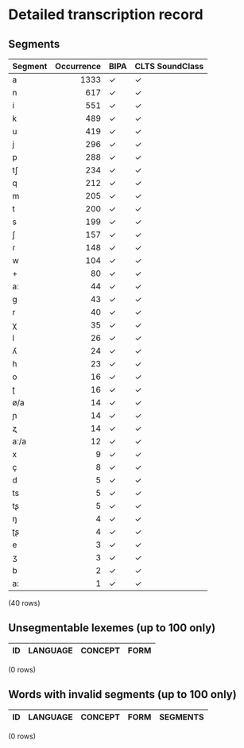
# Detailed transcription record

## Segments

| Segment | Occurrence | BIPA | CLTS SoundClass |
|:----------|-------------:|:-------|:------------------|
| a | 1333 | ✓ | ✓ |
| n | 617 | ✓ | ✓ |
| i | 551 | ✓ | ✓ |
| k | 489 | ✓ | ✓ |
| u | 419 | ✓ | ✓ |
| j | 296 | ✓ | ✓ |
| p | 288 | ✓ | ✓ |
| tʃ | 234 | ✓ | ✓ |
| q | 212 | ✓ | ✓ |
| m | 205 | ✓ | ✓ |
| t | 200 | ✓ | ✓ |
| s | 199 | ✓ | ✓ |
| ʃ | 157 | ✓ | ✓ |
| ɾ | 148 | ✓ | ✓ |
| w | 104 | ✓ | ✓ |
| + | 80 | ✓ | ✓ |
| aː | 44 | ✓ | ✓ |
| g | 43 | ✓ | ✓ |
| r | 40 | ✓ | ✓ |
| χ | 35 | ✓ | ✓ |
| l | 26 | ✓ | ✓ |
| ʎ | 24 | ✓ | ✓ |
| h | 23 | ✓ | ✓ |
| o | 16 | ✓ | ✓ |
| ʈ | 16 | ✓ | ✓ |
| ø/a | 14 | ✓ | ✓ |
| ɲ | 14 | ✓ | ✓ |
| ʐ | 14 | ✓ | ✓ |
| aː/a | 12 | ✓ | ✓ |
| x | 9 | ✓ | ✓ |
| ç | 8 | ✓ | ✓ |
| d | 5 | ✓ | ✓ |
| ts | 5 | ✓ | ✓ |
| tʂ | 5 | ✓ | ✓ |
| ŋ | 4 | ✓ | ✓ |
| ʈʂ | 4 | ✓ | ✓ |
| e | 3 | ✓ | ✓ |
| ʒ | 3 | ✓ | ✓ |
| b | 2 | ✓ | ✓ |
| a: | 1 | ✓ | ✓ |

(40 rows)



## Unsegmentable lexemes (up to 100 only)

| ID | LANGUAGE | CONCEPT | FORM |
|------|------------|-----------|--------|

(0 rows)



## Words with invalid segments (up to 100 only)

| ID | LANGUAGE | CONCEPT | FORM | SEGMENTS |
|------|------------|-----------|--------|------------|

(0 rows)


